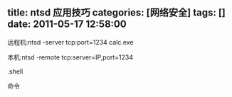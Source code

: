 title: ntsd 应用技巧
categories: [网络安全]
tags: []
date: 2011-05-17 12:58:00
---
<p>远程机:ntsd -server tcp:port=1234 calc.exe</p><p>本机:ntsd -remote tcp:server=IP,port=1234</p><p>.shell</p><p>命令</p><p></p>